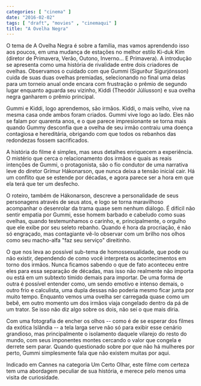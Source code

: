 ```yaml
---
categories: [ "cinema" ]
date: "2016-02-02"
tags: [ "draft", "movies" , "cinemaqui" ]
title: "A Ovelha Negra"
---
```

O tema de A Ovelha Negra é sobre a família, mas vamos aprendendo
isso aos poucos, em uma mudança de estações no melhor estilo Ki-duk
Kim (diretor de Primavera, Verão, Outono, Inverno... E Primavera). A
introdução se apresenta como uma história de rivalidade entre dois
criadores de ovelhas. Observamos o cuidado com que Gummi (Sigurður
Sigurjónsson) cuida de suas duas ovelhas premiadas, selecionando no
final uma delas para um torneio anual onde encara com frustração o
prêmio de segundo lugar enquanto aguarda seu vizinho, Kiddi (Theodór
Júlíusson) e sua ovelha negra ganharem o prêmio principal.

Gummi e Kiddi, logo aprendemos, são irmãos. Kiddi, o mais velho, vive
na mesma casa onde ambos foram criados. Gummi vive logo ao lado. Eles
não se falam por quarenta anos, e o que parece impresionante se torna
mais quando Gummy desconfia que a ovelha de seu irmão contraiu uma
doença contagiosa e hereditária, obrigando com que todos os rebanhos
das redondezas fossem sacrificados.

A história do filme é simples, mas seus detalhes enriquecem a
experiência. O mistério que cerca o relacionamento dos irmãos e
quais as reais intenções de Gummi, o protagonista, são o fio condutor
de uma narrativa leve do diretor Grímur Hákonarson, que nunca deixa
a tensão inicial cair. Há um conflito que se estende por décadas,
e agora parece ser a hora em que ela terá que ter um desfecho.

O roteiro, também de Hákonarson, descreve a personalidade de seus
personagens através de seus atos, e logo se torna maravilhoso acompanhar
o desenrolar da trama quase sem nenhum diálogo. É difícil não sentir
empatia por Gummi, esse homem barbado e cabeludo como suas ovelhas,
quando testemunhamos o carinho, e, principalmente, o orgulho que ele
exibe por seu seleto rebanho. Quando é hora da procriação, é não
só engraçado, mas contagiante vê-lo observar com um brilho nos olhos
como seu macho-alfa "faz seu serviço" direitinho.

O que nos leva ao possível sub-tema de homossexualidade, que pode ou não
existir, dependendo de como você interpreta os acontecimentos em torno
dos irmãos. Nunca ficamos sabendo o que de fato aconteceu entre eles
para essa separação de décadas, mas isso não realmente não importa
ou está em um subtexto tímido demais para importar. De uma forma de
outra é possível entender como, um sendo emotivo e intenso demais, o
outro frio e calculista, uma dupla dessas não poderia mesmo ficar junta
por muito tempo. Enquanto vemos uma ovelha ser carregada quase como um
bebê, em outro momento um dos irmãos viaja congelado dentro da pá de um
trator. Se isso não diz algo sobre os dois, não sei o que mais diria.

Com uma fotografia de encher os olhos -- como é de se esperar dos filmes
da exótica Islândia -- a tela larga serve não só para exibir esse
cenário grandioso, mas principalmente o isolamento daquele vilarejo do
resto do mundo, com seus imponentes montes cercando o valor que congela
e derrete sem parar. Quando questionado sobre por que não há mulheres
por perto, Gummi simplesmente fala que não existem muitas por aqui.

Indicado em Cannes na categoria Um Certo Olhar, este filme com certeza
tem uma abordagem peculiar de sua história, e merece pelo menos uma
visita de curiosidade.

